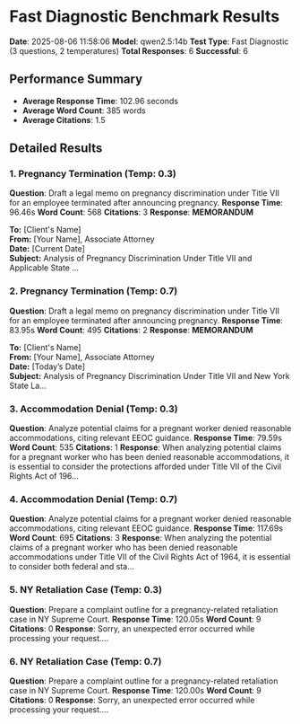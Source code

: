 # Fast Diagnostic Benchmark Results

**Date**: 2025-08-06 11:58:06
**Model**: qwen2.5:14b
**Test Type**: Fast Diagnostic (3 questions, 2 temperatures)
**Total Responses**: 6
**Successful**: 6

## Performance Summary

- **Average Response Time**: 102.96 seconds
- **Average Word Count**: 385 words
- **Average Citations**: 1.5

## Detailed Results

### 1. Pregnancy Termination (Temp: 0.3)
**Question**: Draft a legal memo on pregnancy discrimination under Title VII for an employee terminated after announcing pregnancy.
**Response Time**: 96.46s
**Word Count**: 568
**Citations**: 3
**Response**: **MEMORANDUM**

**To:** [Client's Name]  
**From:** [Your Name], Associate Attorney  
**Date:** [Current Date]  
**Subject:** Analysis of Pregnancy Discrimination Under Title VII and Applicable State ...

### 2. Pregnancy Termination (Temp: 0.7)
**Question**: Draft a legal memo on pregnancy discrimination under Title VII for an employee terminated after announcing pregnancy.
**Response Time**: 83.95s
**Word Count**: 495
**Citations**: 2
**Response**: **MEMORANDUM**

**To:** [Client's Name]  
**From:** [Your Name], Associate Attorney  
**Date:** [Today’s Date]  
**Subject:** Analysis of Pregnancy Discrimination Under Title VII and New York State La...

### 3. Accommodation Denial (Temp: 0.3)
**Question**: Analyze potential claims for a pregnant worker denied reasonable accommodations, citing relevant EEOC guidance.
**Response Time**: 79.59s
**Word Count**: 535
**Citations**: 1
**Response**: When analyzing potential claims for a pregnant worker who has been denied reasonable accommodations, it is essential to consider the protections afforded under Title VII of the Civil Rights Act of 196...

### 4. Accommodation Denial (Temp: 0.7)
**Question**: Analyze potential claims for a pregnant worker denied reasonable accommodations, citing relevant EEOC guidance.
**Response Time**: 117.69s
**Word Count**: 695
**Citations**: 3
**Response**: When analyzing the potential claims of a pregnant worker who has been denied reasonable accommodations under Title VII of the Civil Rights Act of 1964, it is essential to consider both federal and sta...

### 5. NY Retaliation Case (Temp: 0.3)
**Question**: Prepare a complaint outline for a pregnancy-related retaliation case in NY Supreme Court.
**Response Time**: 120.05s
**Word Count**: 9
**Citations**: 0
**Response**: Sorry, an unexpected error occurred while processing your request....

### 6. NY Retaliation Case (Temp: 0.7)
**Question**: Prepare a complaint outline for a pregnancy-related retaliation case in NY Supreme Court.
**Response Time**: 120.00s
**Word Count**: 9
**Citations**: 0
**Response**: Sorry, an unexpected error occurred while processing your request....


